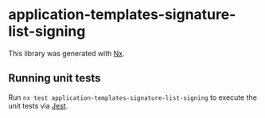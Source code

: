 # application-templates-signature-list-signing

This library was generated with [Nx](https://nx.dev).

## Running unit tests

Run `nx test application-templates-signature-list-signing` to execute the unit tests via [Jest](https://jestjs.io).
